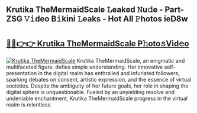 ## Krutika TheMermaidScale 𝙻eaked 𝙽u𝚍e - Part-ZSG 𝚅𝚒deo B𝚒kini 𝙻eaks - Hot All 𝙿hotos ieD8w

# <h2><a href="http://ld5122.urlbe.top/?page=Krutika+TheMermaidScale">🔗🔗👉👉 Krutika TheMermaidScale P𝚑oto𝚜Vid𝚎o</a></h2>

[![Krutika TheMermaidScale](https://i.imgur.com/eBuTRDB.gif)](http://ld5122.urlbe.top/?page=Krutika+TheMermaidScale)
Krutika TheMermaidScale, an enigmatic and multifaceted figure, defies simple understanding. Her innovative self-presentation in the digital realm has enthralled and infuriated followers, sparking debates on consent, artistic expression, and the essence of virtual societies. Despite the ambiguity of her future goals, her role in shaping the digital sphere is unquestionable. Fueled by an unyielding resolve and undeniable enchantment, Krutika TheMermaidScale progress in the virtual realm is relentless.
